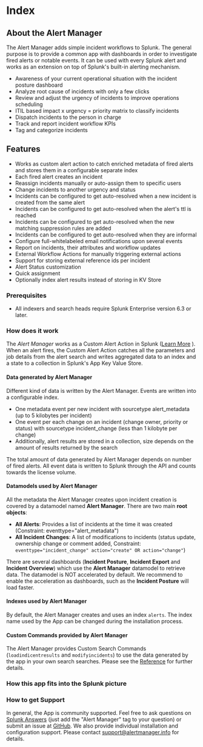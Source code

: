 # Index

## About the Alert Manager

The Alert Manager adds simple incident workflows to Splunk. The general purpose is to provide a common app with dashboards in order to investigate fired alerts or notable events. It can be used with every Splunk alert and works as an extension on top of Splunk's built-in alerting mechanism.

* Awareness of your current operational situation with the incident posture dashboard
* Analyze root cause of incidents with only a few clicks
* Review and adjust the urgency of incidents to improve operations scheduling
* ITIL based impact x urgency = priority matrix to classify incidents
* Dispatch incidents to the person in charge
* Track and report incident workflow KPIs
* Tag and categorize incidents

## Features

* Works as custom alert action to catch enriched metadata of fired alerts and stores them in a configurable separate index
* Each fired alert creates an incident
* Reassign incidents manually or auto-assign them to specific users
* Change incidents to another urgency and status
* Incidents can be configured to get auto-resolved when a new incident is created from the same alert
* Incidents can be configured to get auto-resolved when the alert's ttl is reached
* Incidents can be configured to get auto-resolved when the new matching suppression rules are added
* Incidents can be configured to get auto-resolved when they are informal
* Configure full-whitelabeled email notifications upon several events
* Report on incidents, their attributes and workflow updates
* External Workflow Actions for manually triggering external actions
* Support for storing external reference ids per incident
* Alert Status customization
* Quick assignment
* Optionally index alert results instead of storing in KV Store

### Prerequisites

* All indexers and search heads require Splunk Enterprise version 6.3 or later.

### How does it work

The *Alert Manager* works as a Custom Alert Action in Splunk ([Learn More](http://docs.splunk.com/Documentation/Splunk/6.3.0/AdvancedDev/ModAlertsIntro) ). When an alert fires, the Custom Alert Action  catches all the parameters and job details from the alert search and writes aggregated data to an index and a state to a collection in Splunk's App Key Value Store.

#### Data generated by Alert Manager

Different kind of data is written by the Alert Manager. Events are written into a configurable index.

* One metadata event per new incident with sourcetype alert_metadata (up to 5 kilobytes per incident)
* One event per each change on an incident (change owner, priority or status) with sourcetype incident_change (less than 1 kilobyte per change)
* Additionally, alert results are stored in a collection, size depends on the amount of results returned by the search

The total amount of data generated by Alert Manager depends on number of fired alerts. All event data is written to Splunk through the API and counts towards the license volume.

#### Datamodels used by Alert Manager

All the metadata the Alert Manager creates upon incident creation is covered by a datamodel named **Alert Manager**.
There are two main **root objects**:

* **All Alerts**: Provides a list of incidents at the time it was created (Constraint: eventtype="alert_metadata")
* **All Incident Changes**: A list of modifications to incidents (status update, ownership change or comment added, Constraint: `eventtype="incident_change" action="create" OR action="change"`)

There are several dashboards (**Incident Posture**, **Incident Export** and **Incident Overview**) which use the **Alert Manager** datamodel to retrieve data.
The datamodel is NOT accelerated by default. We recommend to enable the acceleration as dashboards, such as the **Incident Posture** will load faster.

#### Indexes used by Alert Manager

By default, the Alert Manager creates and uses an index `alerts`. The index name used by the App can be changed during the installation process.

#### Custom Commands provided by Alert Manager

The Alert Manager provides Custom Search Commands (`loadindicentresults` and `modifyincidents`) to use the data generated by the app in your own search searches. Please see the [Reference](reference.md#custom-search-commands) for further details.

### How this app fits into the Splunk picture

### How to get Support

In general, the App is community supported. Feel free to ask questions on [Splunk Answers](https://answers.splunk.com/) (just add the "Alert Manager" tag to your question) or submit an issue at [GitHub](https://github.com/simcen/alert_manager/issues).
We also provide individual installation and configuration support. Please contact <support@alertmanager.info> for details.
